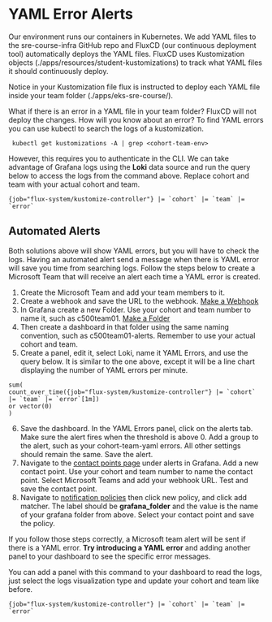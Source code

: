 # YAML Error Alerts
Our environment runs our containers in Kubernetes. We add YAML files to the sre-course-infra GitHub repo
and FluxCD (our continuous deployment tool) automatically deploys the YAML files. 
FluxCD uses Kustomization objects (./apps/resources/student-kustomizations) to track what YAML files it should continuously deploy.  

Notice in your Kustomization file flux is instructed to deploy each YAML file inside your team folder (./apps/eks-sre-course/<your-team-folder>).  


What if there is an error in a YAML file in your team folder? FluxCD will not deploy the changes. How will you know about an error? To find YAML errors you can use kubectl to search the logs of a kustomization.  

```
 kubectl get kustomizations -A | grep <cohort-team-env>
```

However, this requires you to authenticate in the CLI. We can take advantage of Grafana logs using the **Loki** data source and run the query below to access the logs from the command above. Replace cohort and team with your actual cohort and team.  
```
{job="flux-system/kustomize-controller"} |= `cohort` |= `team` |= `error`
```

## Automated Alerts
Both solutions above will show YAML errors, but you will have to check the logs. 
Having an automated alert send a message when there is YAML error will save you time from searching logs.
Follow the steps below to create a Microsoft Team that will receive an alert each time a YAML error is created.

1. Create the Microsoft Team and add your team members to it.
2. Create a webhook and save the URL to the webhook. [Make a Webhook](https://learn.microsoft.com/en-us/microsoftteams/platform/webhooks-and-connectors/how-to/add-incoming-webhook?tabs=newteams%2Cdotnet)
3. In Grafana create a new Folder. Use your cohort and team number to name it, such as c500team01. [Make a Folder](https://grafana.computerlab.online/dashboards/folder/new)
4. Then create a dashboard in that folder using the same naming convention, such as c500team01-alerts. Remember to use your actual cohort and team.
5. Create a panel, edit it, select Loki, name it YAML Errors, and use the query below. It is similar to the one above, except it will be a line chart displaying the number of YAML errors per minute.
```
sum(
count_over_time({job="flux-system/kustomize-controller"} |= `cohort` |= `team` |= `error`[1m])
or vector(0)
)
```

6. Save the dashboard. In the YAML Errors panel, click on the alerts tab. Make sure the alert fires when the threshold is above 0. Add a group to the alert, such as your cohort-team-yaml errors. All other settings should remain the same. Save the alert.
7. Navigate to the [contact points page](https://grafana.computerlab.online/alerting/notifications) under alerts in Grafana. Add a new contact point. Use your cohort and team number to name the contact point. Select Microsoft Teams and add your webhook URL. Test and save the contact point.
8. Navigate to [notification policies](https://grafana.computerlab.online/alerting/routes) then click new policy, and click add matcher. The label should be **grafana_folder** and the value is the name of your grafana folder from above. Select your contact point and save the policy.

If you follow those steps correctly, a Microsoft team alert will be sent if there is a YAML error. **Try introducing a YAML error** and adding another panel to your dashboard to see the specific error messages.

You can add a panel with this command to your dashboard to read the logs, just select the logs visualization type and update your cohort and team like before.  

```
{job="flux-system/kustomize-controller"} |= `cohort` |= `team` |= `error`
```

   
